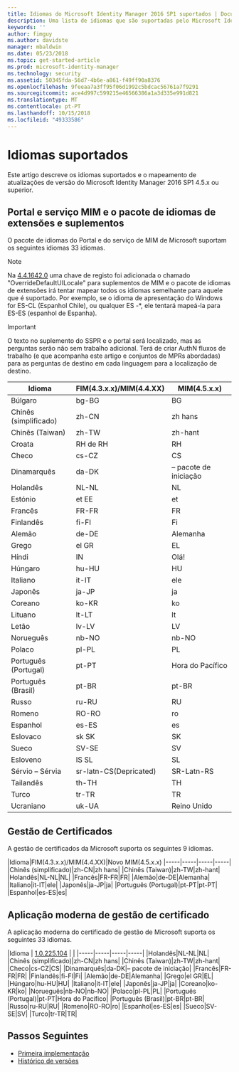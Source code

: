 ```yaml
---
title: Idiomas do Microsoft Identity Manager 2016 SP1 suportados | Documentos da Microsoft
description: Uma lista de idiomas que são suportadas pelo Microsoft Identity Manager 2016 SP1.
keywords: ''
author: fimguy
ms.author: davidste
manager: mbaldwin
ms.date: 05/23/2018
ms.topic: get-started-article
ms.prod: microsoft-identity-manager
ms.technology: security
ms.assetid: 50345fda-56d7-4b6e-a861-f49ff90a8376
ms.openlocfilehash: 9feeaa7a3ff95f06d1992c5bdcac56761a7f9291
ms.sourcegitcommit: ace4d997c599215e46566386a1a3d335e991d821
ms.translationtype: MT
ms.contentlocale: pt-PT
ms.lasthandoff: 10/15/2018
ms.locfileid: "49333586"
---
```

# <a name="supported-languages"></a>Idiomas suportados

Este artigo descreve os idiomas suportados e o mapeamento de atualizações de versão do Microsoft Identity Manager 2016 SP1 4.5.x ou superior.

## <a name="mim-service-and-portal-and-add-ins-and-extensions-language-pack"></a>Portal e serviço MIM e o pacote de idiomas de extensões e suplementos 

O pacote de idiomas do Portal e do serviço de MIM de Microsoft suportam os seguintes idiomas 33 idiomas.  

> [!NOTE]
> Na [4.4.1642.0](https://support.microsoft.com/en-us/help/4021562/hotfix-rollup-package-build-4-4-1642-0-is-available-for-microsoft) uma chave de registo foi adicionada o chamado "OverrideDefaultUILocale" para suplementos de MIM e o pacote de idiomas de extensões irá tentar mapear todos os idiomas semelhante para aquele que é suportado. Por exemplo, se o idioma de apresentação do Windows for ES-CL (Espanhol Chile), ou qualquer ES -\*, ele tentará mapeá-la para ES-ES (espanhol de Espanha).

> [!IMPORTANT]
> O texto no suplemento do SSPR e o portal será localizado, mas as perguntas serão não sem trabalho adicional. Terá de criar AuthN fluxos de trabalho (e que acompanha este artigo e conjuntos de MPRs abordadas) para as perguntas de destino em cada linguagem para a localização de destino.

|       Idioma        | FIM(4.3.x.x)/MIM(4.4.XX) | MIM(4.5.x.x) |
|-----------------------|--------------------------|--------------|
|       Búlgaro       |          bg-BG           |      BG      |
| Chinês (simplificado)  |          zh-CN           |   zh hans    |
|   Chinês (Taiwan)    |          zh-TW           |   zh-hant    |
|       Croata        |          RH de RH           |      RH      |
|         Checo         |          cs-CZ           |      CS      |
|        Dinamarquês         |          da-DK           |      – pacote de iniciação      |
|         Holandês         |          NL-NL           |      NL      |
|       Estónio        |          et EE           |      et      |
|        Francês         |          FR-FR           |      FR      |
|        Finlandês        |          fi-FI           |      Fi      |
|        Alemão         |          de-DE           |      Alemanha      |
|         Grego         |          el GR           |      EL      |
|         Híndi         |          IN           |      Olá!      |
|       Húngaro       |          hu-HU           |      HU      |
|        Italiano        |          it-IT           |      ele      |
|       Japonês        |          ja-JP           |      ja      |
|        Coreano         |          ko-KR           |      ko      |
|      Lituano       |          lt-LT           |      lt      |
|        Letão        |          lv-LV           |      LV      |
|       Norueguês       |          nb-NO           |    nb-NO     |
|        Polaco         |          pl-PL           |      PL      |
| Português (Portugal) |          pt-PT           |      Hora do Pacífico      |
|  Português (Brasil)  |          pt-BR           |    pt-BR     |
|        Russo        |          ru-RU           |      RU      |
|       Romeno        |          RO-RO           |      ro      |
|        Espanhol        |          es-ES           |      es      |
|        Eslovaco         |          sk SK           |      SK      |
|        Sueco        |          SV-SE           |      SV      |
|       Esloveno       |          IS SL           |      SL      |
|   Sérvio – Sérvia    |  sr-latn-CS(Depricated)  |  SR-Latn-RS  |
|         Tailandês          |          th-TH           |      TH      |
|        Turco        |          tr-TR           |      TR      |
|       Ucraniano       |          uk-UA           |      Reino Unido      |

## <a name="certificate-management"></a>Gestão de Certificados 
A gestão de certificados da Microsoft suporta os seguintes 9 idiomas. 

|Idioma|FIM(4.3.x.x)/MIM(4.4.XX)|Novo MIM(4.5.x.x)
|-----|-----|-----|-----|
|Chinês (simplificado)|zh-CN|zh hans|
|Chinês (Taiwan)|zh-TW|zh-hant|
|Holandês|NL-NL|NL|
|Francês|FR-FR|FR|
|Alemão|de-DE|Alemanha|
|Italiano|it-IT|ele|
|Japonês|ja-JP|ja|
|Português (Portugal)|pt-PT|pt-PT|
|Espanhol|es-ES|es|

## <a name="certificate-management-modern-application"></a>Aplicação moderna de gestão de certificado  
A aplicação moderna do certificado de gestão de Microsoft suporta os seguintes 33 idiomas. 

|Idioma | [1.0.225.104](https://www.microsoft.com/en-us/download/details.aspx?id=54954) | |
|-----|-----|-----|-----|
|Holandês|NL-NL|NL|
|Chinês (simplificado)|zh-CN|zh hans|
|Chinês (Taiwan)|zh-TW|zh-hant|
|Checo|cs-CZ|CS|
|Dinamarquês|da-DK|– pacote de iniciação|
|Francês|FR-FR|FR|
|Finlandês|fi-FI|Fi|
|Alemão|de-DE|Alemanha|
|Grego|el GR|EL|
|Húngaro|hu-HU|HU|
|Italiano|it-IT|ele|
|Japonês|ja-JP|ja|
|Coreano|ko-KR|ko|
|Norueguês|nb-NO|nb-NO|
|Polaco|pl-PL|PL|
|Português (Portugal)|pt-PT|Hora do Pacífico|
|Português (Brasil)|pt-BR|pt-BR|
|Russo|ru-RU|RU|
|Romeno|RO-RO|ro|
|Espanhol|es-ES|es|
|Sueco|SV-SE|SV|
|Turco|tr-TR|TR|

## <a name="next-steps"></a>Passos Seguintes

- [Primeira implementação](microsoft-identity-manager-deploy.md)
- [Histórico de versões](/reference/version-history.md)
